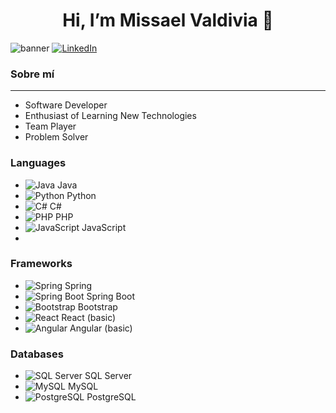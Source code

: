 <h1 style="text-align: center;">Hi, I’m Missael Valdivia 👋</h1>
<img src="Banner para YouTube Geométrico Simple Azul.png" alt="banner">
<a href="https://www.linkedin.com/in/missael-valdivia-de-la-cruz-685a31309/" target="_blank">
    <img src="https://img.shields.io/badge/LinkedIn-0077B5?logo=linkedin&logoColor=white&style=flat-square" alt="LinkedIn" />
</a>
<h3>Sobre mí</h3>
<hr> <!-- Línea horizontal -->
<ul>
    <li>Software Developer</li>
    <li>Enthusiast of Learning New Technologies</li> <!-- Ejemplo de otro ítem -->
    <li>Team Player</li> <!-- Otro ejemplo -->
    <li>Problem Solver</li> <!-- Otro ejemplo -->
</ul>

### Languages

- ![Java](https://img.icons8.com/color/48/000000/java-coffee-cup-logo.png) Java
- ![Python](https://img.icons8.com/color/48/000000/python.png) Python
- ![C#](https://img.icons8.com/color/48/000000/c-sharp-logo.png) C#
- ![PHP](https://img.icons8.com/color/48/000000/php.png) PHP
- ![JavaScript](https://img.icons8.com/color/48/000000/javascript.png) JavaScript
- 
### Frameworks

- ![Spring](https://img.icons8.com/color/48/000000/spring-logo.png) Spring
- ![Spring Boot](https://img.icons8.com/color/48/000000/spring-boot.png) Spring Boot
- ![Bootstrap](https://img.icons8.com/color/48/000000/bootstrap.png) Bootstrap
- ![React](https://img.icons8.com/color/48/000000/react-native.png) React (basic)
- ![Angular](https://img.icons8.com/color/48/000000/angularjs.png) Angular (basic)

### Databases

- ![SQL Server](https://img.icons8.com/color/48/000000/microsoft-sql-server.png) SQL Server
- ![MySQL](https://img.icons8.com/color/48/000000/mysql-logo.png) MySQL
- ![PostgreSQL](https://img.icons8.com/color/48/000000/postgreesql.png) PostgreSQL

<!--
**MissaelValdivia13/MissaelValdivia13** is a ✨ _special_ ✨ repository because its `README.md` (this file) appears on your GitHub profile.

Here are some ideas to get you started:

- 🔭 I’m currently working on ...
- 🌱 I’m currently learning ...
- 👯 I’m looking to collaborate on ...
- 🤔 I’m looking for help with ...
- 💬 Ask me about ...
- 📫 How to reach me: ...
- 😄 Pronouns: ...
- ⚡ Fun fact: ...
-->
